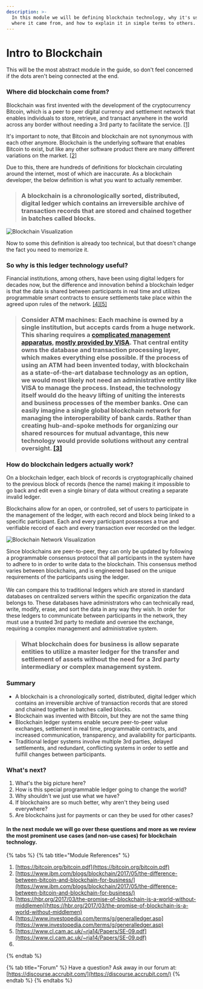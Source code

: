 ```yaml
---
description: >-
  In this module we will be defining blockchain technology, why it's useful,
  where it came from, and how to explain it in simple terms to others.
---
```


# Intro to Blockchain

This will be the most abstract module in the guide, so don't feel concerned if the dots aren't being connected at the end.

### **Where did blockchain come from?**

Blockchain was first invented with the development of the cryptocurrency Bitcoin, which is a peer to peer digital currency and settlement network that enables individuals to store, retrieve, and transact anywhere in the world across any border without needing a 3rd party to facilitate the service. [\[1\]](https://bitcoin.org/bitcoin.pdf)  
  
It's important to note, that Bitcoin and blockchain are not synonymous with each other anymore. Blockchain is the underlying software that enables Bitcoin to exist, but like any other software product there are many different variations on the market. [\[2\]](https://www.ibm.com/blogs/blockchain/2017/05/the-difference-between-bitcoin-and-blockchain-for-business/)  
  
Due to this, there are hundreds of definitions for blockchain circulating around the internet, most of which are inaccurate. As a blockchain developer, the below definition is what you want to actually remember.

> ### A blockchain is a chronologically sorted, distributed, digital ledger which contains an irreversible archive of transaction records that are stored and chained together in batches called blocks.

![Blockchain Visualization](https://www.accrubit.com/uploads/2/8/3/7/28374731/published/1_1.png?1527752794)

Now to some this definition is already too technical, but that doesn't change the fact you need to memorize it. 

### **So why is this ledger technology useful?**  

Financial institutions, among others, have been using digital ledgers for decades now, but the difference and innovation behind a blockchain ledger is that the data is shared between participants in real time and utilizes programmable smart contracts to ensure settlements take place within the agreed upon rules of the network. [\[4\]](https://www.investopedia.com/terms/g/generalledger.asp)[\[5\]](https://www.cl.cam.ac.uk/~rja14/Papers/SE-09.pdf)

> ### **Consider ATM machines:** Each machine is owned by a single institution, but accepts cards from a huge network. This sharing requires a [complicated management apparatus](https://www.cryptocoinsnews.com/history-visa-probably-different-think/), [mostly provided by VISA](http://www.creditcards.com/credit-card-news/market-share-statistics.php). That central entity owns the database and transaction processing layer, which makes everything else possible.  If the process of using an ATM had been invented today, with blockchain as a state-of-the-art database technology as an option, we would most likely not need an administrative entity like VISA to manage the process. Instead, the technology itself would do the heavy lifting of uniting the interests and business processes of the member banks.  ​One can easily imagine a single global blockchain network for managing the interoperability of bank cards. Rather than creating hub-and-spoke methods for organizing our shared resources for mutual advantage, this new technology would provide solutions without any central oversight. [\[3\]](https://hbr.org/2017/03/the-promise-of-blockchain-is-a-world-without-middlemen)

### **How do blockchain ledgers actually work?**

On a blockchain ledger, each block of records is cryptographically chained to the previous block of records \(hence the name\) making it impossible to go back and edit even a single binary of data without creating a separate invalid ledger.  
  
Blockchains allow for an open, or controlled, set of users to participate in the management of the ledger, with each record and block being linked to a specific participant. Each and every participant possesses a true and verifiable record of each and every transaction ever recorded on the ledger.  

![Blockchain Network Visualization](https://www.accrubit.com/uploads/2/8/3/7/28374731/2_2_orig.png)

Since blockchains are peer-to-peer, they can only be updated by following a programmable consensus protocol that all participants in the system have to adhere to in order to write data to the blockchain. This consensus method varies between blockchains, and is engineered based on the unique requirements of the participants using the ledger.  
​  
We can compare this to traditional ledgers which are stored in standard databases on centralized servers within the specific organization the data belongs to. These databases have administrators who can technically read, write, modify, erase, and sort the data in any way they wish. In order for these ledgers to communicate between participants in the network, they must use a trusted 3rd party to mediate and oversee the exchange, requiring a complex management and administrative system.

> ### What blockchain does for business is allow separate entities to utilize a master ledger for the transfer and settlement of assets without the need for a 3rd party intermediary or complex management system.

### **Summary**

* A blockchain is a chronologically sorted, distributed, digital ledger which contains an irreversible archive of transaction records that are stored and chained together in batches called blocks.
* Blockchain was invented with Bitcoin, but they are not the same thing
* Blockchain ledger systems enable secure peer-to-peer value exchanges, settlement in real time, programmable contracts, and increased communication, transparency, and availability for participants.
* Traditional ledger systems involve multiple 3rd parties, delayed settlements, and redundant, conflicting systems in order to settle and fulfill changes between participants.

### What's next?

1. What's the big picture here?
2. How is this special programmable ledger going to change the world?
3. Why shouldn't we just use what we have?
4. If blockchains are so much better, why aren't they being used everywhere?
5. Are blockchains just for payments or can they be used for other cases?

####  **In the next module we will go over these questions and more as we review the most prominent use cases \(and non-use cases\) for blockchain technology.** 

{% tabs %}
{% tab title="Module References" %}
1.  [https://bitcoin.org/bitcoin.pdf](https://bitcoin.org/bitcoin.pdf)
2.  [https://www.ibm.com/blogs/blockchain/2017/05/the-difference-between-bitcoin-and-blockchain-for-business/](https://www.ibm.com/blogs/blockchain/2017/05/the-difference-between-bitcoin-and-blockchain-for-business/)
3.  [https://hbr.org/2017/03/the-promise-of-blockchain-is-a-world-without-middlemen](https://hbr.org/2017/03/the-promise-of-blockchain-is-a-world-without-middlemen)
4.  [https://www.investopedia.com/terms/g/generalledger.asp](https://www.investopedia.com/terms/g/generalledger.asp)
5.  [https://www.cl.cam.ac.uk/~rja14/Papers/SE-09.pdf](https://www.cl.cam.ac.uk/~rja14/Papers/SE-09.pdf)
6. 
{% endtab %}

{% tab title="Forum" %}
Have a question? Ask away in our forum at: [https://discourse.accrubit.com/](https://discourse.accrubit.com/)
{% endtab %}
{% endtabs %}

